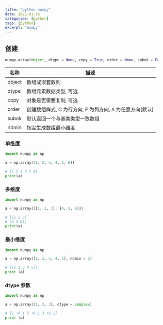 ```yaml
---
title: "python numpy"
date: 2021-01-16
categories: [python]
tags: [python]
excerpt: "numpy"
---
```


## 创建

```py
numpy.array(object, dtype = None, copy = True, order = None, subok = False, ndmin = 0)
```

| 名称   | 描述                                                  |
| ------ | ---------------------------------------------------- |
| object | 数组或嵌套数列                                         |
| dtype  | 数组元素数据类型, 可选                                 |
| copy   | 对象是否需要复制, 可选                                 |
| order  | 创建数组样式, C 为行方向, F 为列方向, A 为任意方向(默认) |
| subok  | 默认返回一个与基类类型一致数组                          |
| ndmin  | 指定生成数组最小维度                                   |

### 单维度

```py
import numpy as np

a = np.array([1, 2, 3, 4, 5, 6])

# [1 2 3 4 5 6]
print(a)
```

### 多维度

```py
import numpy as np

a = np.array([[1, 2, 3], [4, 5, 6]])

# [[1 2 3]
# [4 5 6]]
print(a)
```

### 最小维度

```py
import numpy as np

a = np.array([1, 2, 3, 4, 5], ndmin = 2)

# [[1 2 3 4 5]]
print (a)
```

### dtype 参数

```py
import numpy as np

a = np.array([1, 2, 3], dtype = complex)

# [1.+0.j 2.+0.j 3.+0.j]
print (a)
```